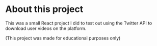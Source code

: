# About this project

This was a small React project I did to test out using the Twitter API to download user videos on the platform.

(This project was made for educational purposes only)
